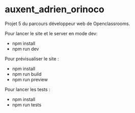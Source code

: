 # auxent_adrien_orinoco

Projet 5 du parcours développeur web de Openclassrooms.

Pour lancer le site et le server en mode dev:
- npm install
- npm run dev

Pour prévisualiser le site :
- npm install
- npm run build
- npm run preview

Pour lancer les tests :
- npm install
- npm run tests
